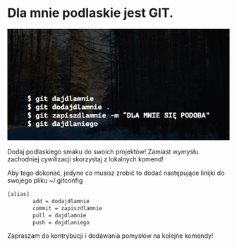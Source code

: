 

# Dla mnie podlaskie jest GIT.

![](podlaskiegit.png)

Dodaj podlaskiego smaku do swoich projektów! Zamiast wymysłu zachodniej cywilizacji skorzystaj z lokalnych komend!

Aby tego dokonać, jedyne co musisz zrobić to dodać następujące linijki do swojego pliku ~/.gitconfig

```
[alias]
        add = dodajdlamnie
        commit = zapiszdlamnie
        pull = dajdlamnie
        push = dajdlaniego
```

Zapraszam do kontrybucji i dodawania pomysłów na kolejne komendy!
